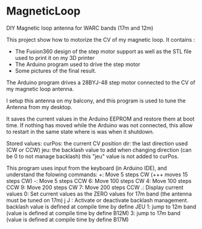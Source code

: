 # MagneticLoop
DIY Magnetic loop antenna for WARC bands (17m and 12m)

This project show how to motorize the CV of my magnetic loop.
It contains :
  - The Fusion360 design of the step motor support as well as the STL file used to print it on my 3D printer
  - The Arduino program used to drive the step motor
  - Some pictures of the final result.
 
The Arduino program drives a 28BYJ-48 step motor connected to the CV of my magnetic loop antenna.

I setup this antenna on my balcony, and this program is used to tune the Antenna from my desktop.
 
It saves the current values in the Arduino EEPROM and restore them at boot time.
If nothing has moved while the Arduino was not connected, this allow to restart in the same state where is was when it shutdown.

Stored values: 
  curPos: the current CV position
     dir: the last direction used (CW or CCW)
     jeu: the backlash value to add when changing direction (can be 0 to not manage backlash) 
          this "jeu" value is not added to curPos.

 This program uses input from the keyboard (in Arduino IDE), and understand the folowing commands:
   +: Move 5 steps CW (+++ moves 15 steps CW)
   -: Move 5 steps CCW
   6: Move 100 steps CW
   4: Move 100 steps CCW
   9: Move 200 steps CW
   7: Move 200 steps CCW
   .: Display current values
   0: Set current values as the ZERO values for 17m band (the antenna must be tuned on 17m)
   j  J : Activate or deactivate backlash management. backlash value is defined at compile time by define JEU
   1: jump to 12m band (value is defined at compile time by define B12M)
   3: jump to 17m band (value is defined at compile time by define B17M)


